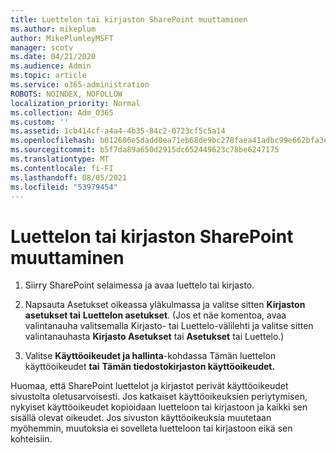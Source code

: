 ```yaml
---
title: Luettelon tai kirjaston SharePoint muuttaminen
ms.author: mikeplum
author: MikePlumleyMSFT
manager: scotv
ms.date: 04/21/2020
ms.audience: Admin
ms.topic: article
ms.service: o365-administration
ROBOTS: NOINDEX, NOFOLLOW
localization_priority: Normal
ms.collection: Adm_O365
ms.custom: ''
ms.assetid: 1cb414cf-a4a4-4b35-84c2-0723cf5c5a14
ms.openlocfilehash: b012606e5dadd0ea71eb68de9bc278faea41adbc99e662bfa3eea6653548c1a8
ms.sourcegitcommit: b5f7da89a650d2915dc652449623c78be6247175
ms.translationtype: MT
ms.contentlocale: fi-FI
ms.lasthandoff: 08/05/2021
ms.locfileid: "53979454"
---
```

# <a name="change-permissions-for-a-sharepoint-list-or-library"></a>Luettelon tai kirjaston SharePoint muuttaminen

1. Siirry SharePoint selaimessa ja avaa luettelo tai kirjasto.
    
2. Napsauta Asetukset oikeassa yläkulmassa ja valitse sitten **Kirjaston asetukset tai** **Luettelon asetukset**. (Jos et näe komentoa, avaa  valintanauha valitsemalla Kirjasto- tai Luettelo-välilehti ja valitse sitten valintanauhasta **Kirjasto Asetukset** tai **Asetukset** tai Luettelo.)  
    
3. Valitse **Käyttöoikeudet ja hallinta**-kohdassa Tämän luettelon käyttöoikeudet **tai** **Tämän tiedostokirjaston käyttöoikeudet.**
    
Huomaa, että SharePoint luettelot ja kirjastot perivät käyttöoikeudet sivustolta oletusarvoisesti. Jos katkaiset käyttöoikeuksien periytymisen, nykyiset käyttöoikeudet kopioidaan luetteloon tai kirjastoon ja kaikki sen sisällä olevat oikeudet. Jos sivuston käyttöoikeuksia muutetaan myöhemmin, muutoksia ei sovelleta luetteloon tai kirjastoon eikä sen kohteisiin.
  

